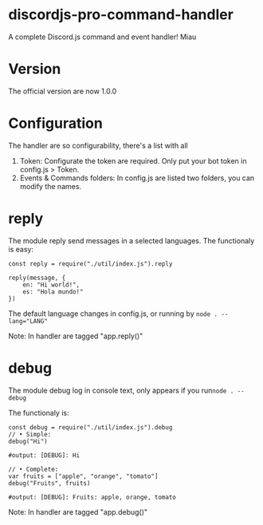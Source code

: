 # discordjs-pro-command-handler
A complete Discord.js command and event handler! Miau

# Version

The official version are now 1.0.0

# Configuration

The handler are so configurability, there's a list with all

1) Token:
	Configurate the token are required.
	Only put your bot token in config.js > Token. 
2) Events & Commands folders:
	In config.js are listed two folders, you can modify the names.

# reply
The module reply send messages in a selected languages.
The functionaly is easy:
```
const reply = require("./util/index.js").reply

reply(message, {
	en: "Hi world!",
	es: "Hola mundo!"
})
```

The default language changes in config.js, or running by ```node . --lang="LANG"```

Note: In handler are tagged "app.reply()"

# debug

The module debug log in console text, only appears if you run```node . --debug```

The functionaly is:
```
const debug = require("./util/index.js").debug
// • Simple:
debug("Hi")

#output: [DEBUG]: Hi

// • Complete:
var fruits = ["apple", "orange", "tomato"]
debug("Fruits", fruits)

#output: [DEBUG]: Fruits: apple, orange, tomato
```

Note: In handler are tagged "app.debug()"


